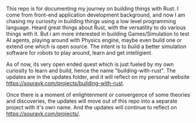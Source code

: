 This repo is for documenting my journey on building things with Rust.
I come from front-end application development background, and now I am chasing my curiosity in building things using a low level programming language.
Heard great things about Rust, with the versatility to do various things with it.
But i am more interested in building Games/Simulation to test AI agents, playing around with Physics engine, maybe even build one or extend one which is open source.
The intent is to build a better simulation software for robots to play around, learn and get intelligient.

As of now, its very open ended quest which is just fueled by my own curiosity to learn and build, hence the name "building-with-rust".
The updates are in the updates folder, and it will reflect on my personal website https://souravk.com/projects/building-with-rust.

Once there is a moment of enlightenment or convergence of some theories and discoveries, the updates will move out of this repo into a separate project with it's own name. And the updates will continue to reflect on https://souravk.com/projects/<project-name>.
